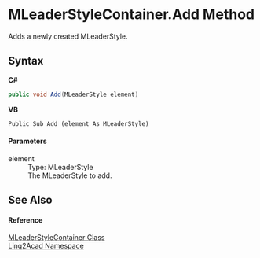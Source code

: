 # MLeaderStyleContainer.Add Method 
 

Adds a newly created MLeaderStyle.

## Syntax

**C#**<br />
``` C#
public void Add(MLeaderStyle element)
```

**VB**<br />
``` VB
Public Sub Add (element As MLeaderStyle)
```


#### Parameters
<dl><dt>element</dt><dd>Type: MLeaderStyle<br />The MLeaderStyle to add.</dd></dl>

## See Also


#### Reference
<a href="T_Linq2Acad_MLeaderStyleContainer.md">MLeaderStyleContainer Class</a><br /><a href="N_Linq2Acad.md">Linq2Acad Namespace</a><br />
